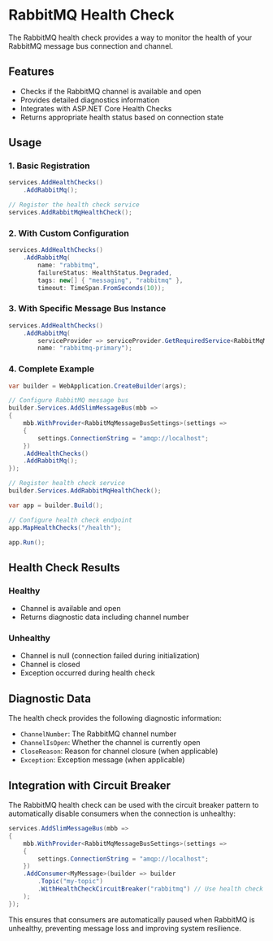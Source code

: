 # RabbitMQ Health Check

The RabbitMQ health check provides a way to monitor the health of your RabbitMQ message bus connection and channel.

## Features

- Checks if the RabbitMQ channel is available and open
- Provides detailed diagnostics information
- Integrates with ASP.NET Core Health Checks
- Returns appropriate health status based on connection state

## Usage

### 1. Basic Registration

```csharp
services.AddHealthChecks()
    .AddRabbitMq();

// Register the health check service
services.AddRabbitMqHealthCheck();
```

### 2. With Custom Configuration

```csharp
services.AddHealthChecks()
    .AddRabbitMq(
        name: "rabbitmq",
        failureStatus: HealthStatus.Degraded,
        tags: new[] { "messaging", "rabbitmq" },
        timeout: TimeSpan.FromSeconds(10));
```

### 3. With Specific Message Bus Instance

```csharp
services.AddHealthChecks()
    .AddRabbitMq(
        serviceProvider => serviceProvider.GetRequiredService<RabbitMqMessageBus>(),
        name: "rabbitmq-primary");
```

### 4. Complete Example

```csharp
var builder = WebApplication.CreateBuilder(args);

// Configure RabbitMQ message bus
builder.Services.AddSlimMessageBus(mbb =>
{
    mbb.WithProvider<RabbitMqMessageBusSettings>(settings =>
    {
        settings.ConnectionString = "amqp://localhost";
    })
    .AddHealthChecks()
    .AddRabbitMq();
});

// Register health check service
builder.Services.AddRabbitMqHealthCheck();

var app = builder.Build();

// Configure health check endpoint
app.MapHealthChecks("/health");

app.Run();
```

## Health Check Results

### Healthy
- Channel is available and open
- Returns diagnostic data including channel number

### Unhealthy
- Channel is null (connection failed during initialization)
- Channel is closed
- Exception occurred during health check

## Diagnostic Data

The health check provides the following diagnostic information:

- `ChannelNumber`: The RabbitMQ channel number
- `ChannelIsOpen`: Whether the channel is currently open
- `CloseReason`: Reason for channel closure (when applicable)
- `Exception`: Exception message (when applicable)

## Integration with Circuit Breaker

The RabbitMQ health check can be used with the circuit breaker pattern to automatically disable consumers when the connection is unhealthy:

```csharp
services.AddSlimMessageBus(mbb =>
{
    mbb.WithProvider<RabbitMqMessageBusSettings>(settings =>
    {
        settings.ConnectionString = "amqp://localhost";
    })
    .AddConsumer<MyMessage>(builder => builder
        .Topic("my-topic")
        .WithHealthCheckCircuitBreaker("rabbitmq") // Use health check to control consumer
    );
});
```

This ensures that consumers are automatically paused when RabbitMQ is unhealthy, preventing message loss and improving system resilience.
